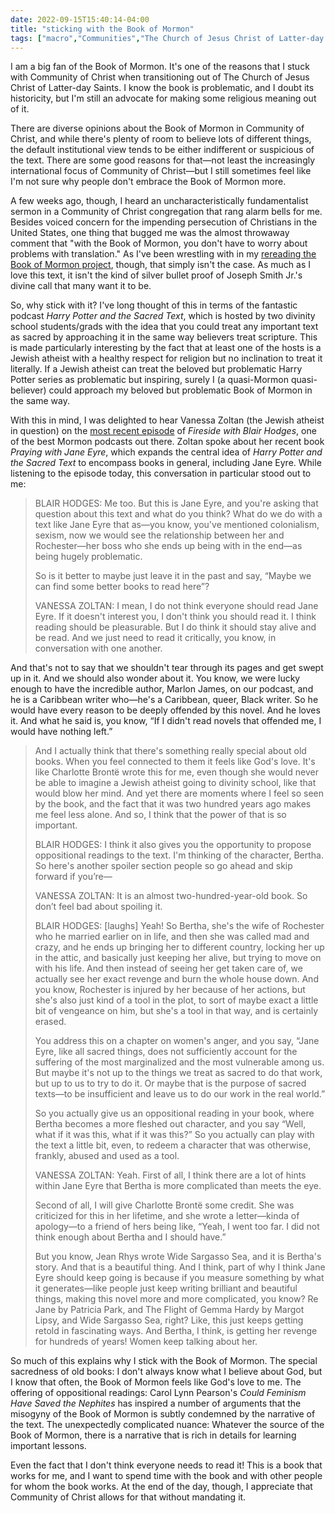 ```yaml
---
date: 2022-09-15T15:40:14-04:00
title: "sticking with the Book of Mormon"
tags: ["macro","Communities","The Church of Jesus Christ of Latter-day Saints","Mormonism","Community of Christ","Book of Mormon","Blair Hodges","Fireside with Blair Hodges","Vanessa Zoltan","Harry Potter and the Sacred Text","Jane Eyre","podcasts","rereading the Book of Mormon project"]
---
```


I am a big fan of the Book of Mormon. It's one of the reasons that I stuck with Community of Christ when transitioning out of The Church of Jesus Christ of Latter-day Saints. I know the book is problematic, and I doubt its historicity, but I'm still an advocate for making some religious meaning out of it. 

There are diverse opinions about the Book of Mormon in Community of Christ, and while there's plenty of room to believe lots of different things, the default institutional view tends to be either indifferent or suspicious of the text. There are some good reasons for that—not least the increasingly international focus of Community of Christ—but I still sometimes feel like I'm not sure why people don't embrace the Book of Mormon more.

A few weeks ago, though, I heard an uncharacteristically fundamentalist sermon in a Community of Christ congregation that rang alarm bells for me. Besides voiced concern for the impending persecution of Christians in the United States, one thing that bugged me was the almost throwaway comment that "with the Book of Mormon, you don't have to worry about problems with translation." As I've been wrestling with in my [rereading the Book of Mormon project](https://spencergreenhalgh.com/tags/rereading-the-book-of-mormon-project), though, that simply isn't the case. As much as I love this text, it isn't the kind of silver bullet proof of Joseph Smith Jr.'s divine call that many want it to be.

So, why stick with it? I've long thought of this in terms of the fantastic podcast *Harry Potter and the Sacred Text*, which is hosted by two divinity school students/grads with the idea that you could treat any important text as sacred by approaching it in the same way believers treat scripture. This is made particularly interesting by the fact that at least one of the hosts is a Jewish atheist with a healthy respect for religion but no inclination to treat it literally. If a Jewish atheist can treat the beloved but problematic Harry Potter series as problematic but inspiring, surely I (a quasi-Mormon quasi-believer) could approach my beloved but problematic Book of Mormon in the same way. 

With this in mind, I was delighted to hear Vanessa Zoltan (the Jewish atheist in question) on the [most recent episode](https://www.firesidepod.org/episodes/zoltan) of *Fireside with Blair Hodges*, one of the best Mormon podcasts out there. Zoltan spoke about her recent book *Praying with Jane Eyre*, which expands the central idea of *Harry Potter and the Sacred Text* to encompass books in general, including Jane Eyre. While listening to the episode today, this conversation in particular stood out to me:

> BLAIR HODGES: Me too. But this is Jane Eyre, and you're asking that question about this text and what do you think? What do we do with a text like Jane Eyre that as—you know, you've mentioned colonialism, sexism, now we would see the relationship between her and Rochester—her boss who she ends up being with in the end—as being hugely problematic. 
>
> So is it better to maybe just leave it in the past and say, “Maybe we can find some better books to read here”?
>
> VANESSA ZOLTAN: I mean, I do not think everyone should read Jane Eyre. If it doesn't interest you, I don't think you should read it. I think reading should be pleasurable. But I do think it should stay alive and be read. And we just need to read it critically, you know, in conversation with one another. 
> 
And that's not to say that we shouldn't tear through its pages and get swept up in it. And we should also wonder about it. You know, we were lucky enough to have the incredible author, Marlon James, on our podcast, and he is a Caribbean writer who—he's a Caribbean, queer, Black writer. So he would have every reason to be deeply offended by this novel. And he loves it. And what he said is, you know, “If I didn't read novels that offended me, I would have nothing left.”
>
>And I actually think that there's something really special about old books. When you feel connected to them it feels like God's love. It's like Charlotte Brontë wrote this for me, even though she would never be able to imagine a Jewish atheist going to divinity school, like that would blow her mind. And yet there are moments where I feel so seen by the book, and the fact that it was two hundred years ago makes me feel less alone. And so, I think that the power of that is so important.
>
> BLAIR HODGES: I think it also gives you the opportunity to propose oppositional readings to the text. I'm thinking of the character, Bertha. So here's another spoiler section people so go ahead and skip forward if you’re—
>
> VANESSA ZOLTAN: It is an almost two-hundred-year-old book. So don’t feel bad about spoiling it. 
>
> BLAIR HODGES: [laughs] Yeah! So Bertha, she's the wife of Rochester who he married earlier on in life, and then she was called mad and crazy, and he ends up bringing her to different country, locking her up in the attic, and basically just keeping her alive, but trying to move on with his life. And then instead of seeing her get taken care of, we actually see her exact revenge and burn the whole house down. And you know, Rochester is injured by her because of her actions, but she's also just kind of a tool in the plot, to sort of maybe exact a little bit of vengeance on him, but she's a tool in that way, and is certainly erased. 
>
> You address this on a chapter on women's anger, and you say, “Jane Eyre, like all sacred things, does not sufficiently account for the suffering of the most marginalized and the most vulnerable among us. But maybe it's not up to the things we treat as sacred to do that work, but up to us to try to do it. Or maybe that is the purpose of sacred texts—to be insufficient and leave us to do our work in the real world.”
>
> So you actually give us an oppositional reading in your book, where Bertha becomes a more fleshed out character, and you say “Well, what if it was this, what if it was this?” So you actually can play with the text a little bit, even, to redeem a character that was otherwise, frankly, abused and used as a tool.
>
> VANESSA ZOLTAN: Yeah. First of all, I think there are a lot of hints within Jane Eyre that Bertha is more complicated than meets the eye. 
>
> Second of all, I will give Charlotte Brontë some credit. She was criticized for this in her lifetime, and she wrote a letter—kinda of apology—to a friend of hers being like, “Yeah, I went too far. I did not think enough about Bertha and I should have.” 
> 
> But you know, Jean Rhys wrote Wide Sargasso Sea, and it is Bertha's story. And that is a beautiful thing. And I think, part of why I think Jane Eyre should keep going is because if you measure something by what it generates—like people just keep writing brilliant and beautiful things, making this novel more and more complicated, you know? Re Jane by Patricia Park, and The Flight of Gemma Hardy by Margot Lipsy, and Wide Sargasso Sea, right? Like, this just keeps getting retold in fascinating ways. And Bertha, I think, is getting her revenge for hundreds of years! Women keep talking about her.

So much of this explains why I stick with the Book of Mormon. The special sacredness of old books: I don't always know what I believe about God, but I know that often, the Book of Mormon feels like God's love to me. The offering of oppositional readings: Carol Lynn Pearson's *Could Feminism Have Saved the Nephites* has inspired a number of arguments that the misogyny of the Book of Mormon is subtly condemned by the narrative of the text. The unexpectedly complicated nuance: Whatever the source of the Book of Mormon, there is a narrative that is rich in details for learning important lessons.

Even the fact that I don't think everyone needs to read it! This is a book that works for me, and I want to spend time with the book and with other people for whom the book works. At the end of the day, though, I appreciate that Community of Christ allows for that without mandating it.